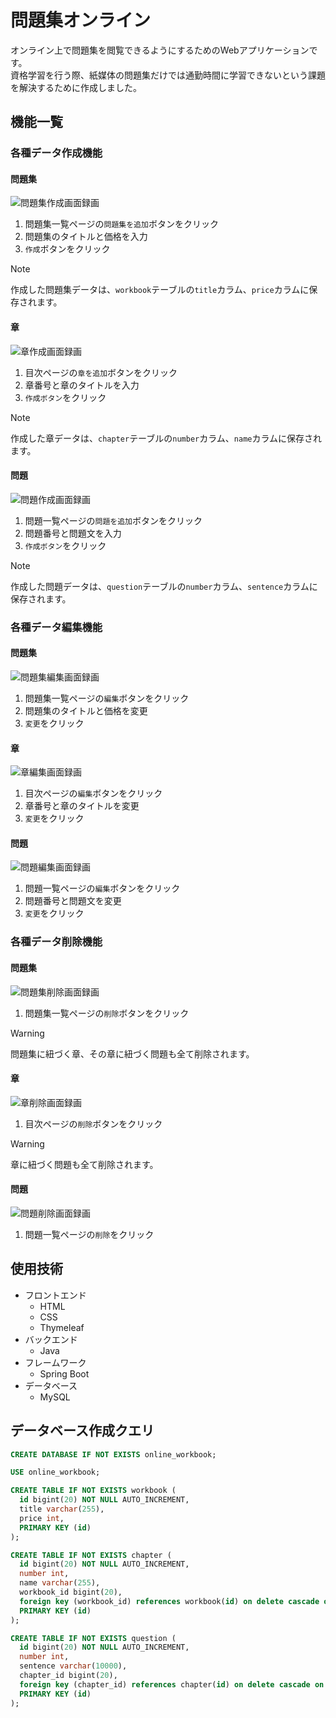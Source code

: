 # 問題集オンライン
オンライン上で問題集を閲覧できるようにするためのWebアプリケーションです。<br>
資格学習を行う際、紙媒体の問題集だけでは通勤時間に学習できないという課題を解決するために作成しました。

## 機能一覧

### 各種データ作成機能

#### 問題集

![問題集作成画面録画](https://github.com/user-attachments/assets/48f196b9-9bd9-4760-bad6-6ccbbd4596e0)

1. 問題集一覧ページの`問題集を追加`ボタンをクリック
1. 問題集のタイトルと価格を入力
1. `作成`ボタンをクリック

> [!NOTE]
> 作成した問題集データは、`workbook`テーブルの`title`カラム、`price`カラムに保存されます。

#### 章

![章作成画面録画](https://github.com/user-attachments/assets/fe2f3db3-54a5-47e1-96a0-e5dd04798ceb)

1. 目次ページの`章を追加`ボタンをクリック
1. 章番号と章のタイトルを入力
1. `作成ボタン`をクリック

> [!NOTE]
> 作成した章データは、`chapter`テーブルの`number`カラム、`name`カラムに保存されます。

#### 問題

![問題作成画面録画](https://github.com/user-attachments/assets/60142162-baff-4b31-9615-36d9cb9742ca)

1. 問題一覧ページの`問題を追加`ボタンをクリック
1. 問題番号と問題文を入力
1. `作成ボタン`をクリック

> [!NOTE]
> 作成した問題データは、`question`テーブルの`number`カラム、`sentence`カラムに保存されます。

### 各種データ編集機能

#### 問題集

![問題集編集画面録画](https://github.com/user-attachments/assets/c7087c5b-8016-4ab2-bc05-788fee5cef69)

1. 問題集一覧ページの`編集`ボタンをクリック
1. 問題集のタイトルと価格を変更
1. `変更`をクリック

#### 章

![章編集画面録画](https://github.com/user-attachments/assets/88aab617-e4d4-4411-bb42-0e1dfd3f639a)

1. 目次ページの`編集`ボタンをクリック
1. 章番号と章のタイトルを変更
1. `変更`をクリック

#### 問題

![問題編集画面録画](https://github.com/user-attachments/assets/71b830a3-4666-4a97-ac76-ea8493189f59)

1. 問題一覧ページの`編集`ボタンをクリック
1. 問題番号と問題文を変更
1. `変更`をクリック

### 各種データ削除機能

#### 問題集

![問題集削除画面録画](https://github.com/user-attachments/assets/802ed8d8-167c-4f2f-b703-1de72543f3aa)

1. 問題集一覧ページの`削除`ボタンをクリック

> [!WARNING]
> 問題集に紐づく章、その章に紐づく問題も全て削除されます。

#### 章

![章削除画面録画](https://github.com/user-attachments/assets/44ee523a-c3a8-4850-91b8-ff3ed8333565)

1. 目次ページの`削除`ボタンをクリック

> [!WARNING]
> 章に紐づく問題も全て削除されます。

#### 問題

![問題削除画面録画](https://github.com/user-attachments/assets/c0028316-3c20-4fe9-a00c-d9b9f2891bab)

1. 問題一覧ページの`削除`をクリック

## 使用技術

* フロントエンド
  * HTML
  * CSS
  * Thymeleaf
* バックエンド
  * Java
* フレームワーク
  * Spring Boot
* データベース
  * MySQL

## データベース作成クエリ

```sql
CREATE DATABASE IF NOT EXISTS online_workbook;

USE online_workbook;

CREATE TABLE IF NOT EXISTS workbook (
  id bigint(20) NOT NULL AUTO_INCREMENT,
  title varchar(255),
  price int,
  PRIMARY KEY (id)
);

CREATE TABLE IF NOT EXISTS chapter (
  id bigint(20) NOT NULL AUTO_INCREMENT,
  number int,
  name varchar(255),
  workbook_id bigint(20),
  foreign key (workbook_id) references workbook(id) on delete cascade on update cascade,
  PRIMARY KEY (id)
);

CREATE TABLE IF NOT EXISTS question (
  id bigint(20) NOT NULL AUTO_INCREMENT,
  number int,
  sentence varchar(10000),
  chapter_id bigint(20),
  foreign key (chapter_id) references chapter(id) on delete cascade on update cascade,
  PRIMARY KEY (id)
);
```
